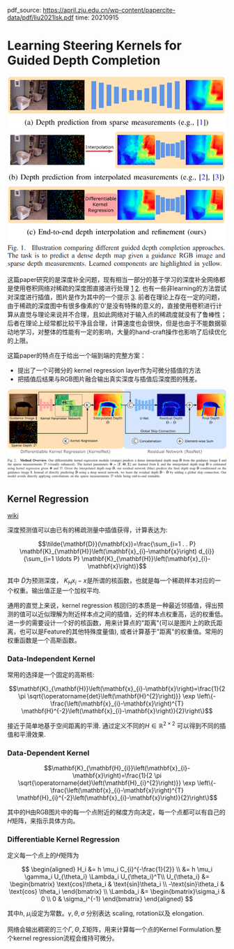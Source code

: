 pdf_source: https://april.zju.edu.cn/wp-content/papercite-data/pdf/liu2021lsk.pdf
time: 20210915

# Learning Steering Kernels for Guided Depth Completion

![image](res/lsk_idea.png)

这篇paper研究的是深度补全问题，现有相当一部分的基于学习的深度补全网络都是使用卷积网络对稀疏的深度图直接进行处理 [1](Sparse_and_noisy_LiDAR_completion.md) [2](guideNet.md). 也有一些非learning的方法尝试对深度进行插值，图片是作为其中的一个提示 [3](Deterministic_Guided_LiDAR_Depth_Map_Completion.md). 前者在理论上存在一定的问题，由于稀疏的深度图中有很多像素的'0'是没有特殊的意义的，直接使用卷积进行计算从直觉与理论来说并不合理，且如此网络对于输入点的稀疏度就没有了鲁棒性；后者在理论上经常都比较干净且合理，计算速度也会很快，但是也由于不能数据驱动地学习，对整体的性能有一定的影响，大量的hand-craft操作也影响了后续优化的上限。

这篇paper的特点在于给出一个端到端的完整方案：

- 提出了一个可微分的 kernel regression layer作为可微分插值的方法
- 把插值后结果与RGB图片融合输出真实深度与插值后深度图的残差。

![image](res/lsk_arch.png)

## Kernel Regression

[wiki](https://www.wikiwand.com/en/Kernel_regression)

深度预测值可以由已有的稀疏测量中插值获得，计算表达为:

$$\tilde{\mathbf{D}}(\mathbf{x})=\frac{\sum_{i=1 . . P} \mathbf{K}_{\mathbf{H}}\left(\mathbf{x}_{i}-\mathbf{x}\right) d_{i}}{\sum_{i=1 \ldots P} \mathbf{K}_{\mathbf{H}}\left(\mathbf{x}_{i}-\mathbf{x}\right)}$$

其中 $\tilde{D}$为预测深度， $K_H{x_i - x}$是所谓的核函数，也就是每一个稀疏样本对应的一个权重。输出值正是一个加权平均.

通用的直觉上来说，kernel regression 核回归的本质是一种最近邻插值，得出预测的值可以近似理解为附近样本点之间的插值，近的样本点权重高，远的权重低。进一步的需要设计一个好的核函数，用来计算点的"距离"(可以是图片上的欧氏距离，也可以是Feature的其他特殊度量值), 或者计算基于"距离"的权重值。常用的权重函数是一个高斯函数。

### Data-Independent Kernel

常用的选择是一个固定的高斯核:

$$\mathbf{K}_{\mathbf{H}}\left(\mathbf{x}_{i}-\mathbf{x}\right)=\frac{1}{2 \pi \sqrt{\operatorname{det}\left(\mathbf{H}^{2}\right)}} \exp \left\{-\frac{\left(\mathbf{x}_{i}-\mathbf{x}\right)^{T} \mathbf{H}^{-2}\left(\mathbf{x}_{i}-\mathbf{x}\right)}{2}\right\}$$

接近于简单地基于空间距离的平滑. 通过定义不同的$H \in \mathbb{R}^{2\times 2}$ 可以得到不同的插值和平滑效果.

### Data-Dependent Kernel

$$\mathbf{K}_{\mathbf{H}_{i}}\left(\mathbf{x}_{i}-\mathbf{x}\right)=\frac{1}{2 \pi \sqrt{\operatorname{det}\left(\mathbf{H}_{i}^{2}\right)}} \exp \left\{-\frac{\left(\mathbf{x}_{i}-\mathbf{x}\right)^{T} \mathbf{H}_{i}^{-2}\left(\mathbf{x}_{i}-\mathbf{x}\right)}{2}\right\}$$

其中的H由RGB图片中的每一个点附近的梯度方向决定，每一个点都可以有自己的$H$矩阵，来指示具体方向。

### Differentiable Kernel Regression

定义每一个点上的$H$矩阵为

$$
\begin{aligned}
    H_i &= h \mu_i C_{i}^{-\frac{1}{2}} \\
        &= h \mu_i \gamma_i U_{\theta_i} \Lambda_i U_{\theta_i}^T\\
    U_{\theta_i} &= \begin{bmatrix} \text{cos}\theta_i & \text{sin}\theta_i \\ -\text{sin}\theta_i & \text{cos} \theta_i \end{bmatrix} \\
    \Lambda_i &=  \begin{bmatrix}\sigma_i & 0 \\ 0 & \sigma_i^{-1} \end{bmatrix}
\end{aligned}
$$

其中$h$, $\mu_i$设定为常数。$\gamma, \theta, \sigma$ 分别表达 scaling, rotation以及 elongation.

网络会输出稠密的三个$\Gamma, \Theta, \Sigma$矩阵，用来计算每一个点的Kernel Formulation.整个kernel regression流程会维持可微分。



